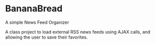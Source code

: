 # BananaBread
A simple News Feed Organizer

A class project to load external RSS news feeds using AJAX calls, and allowing the user to save their favorites.
